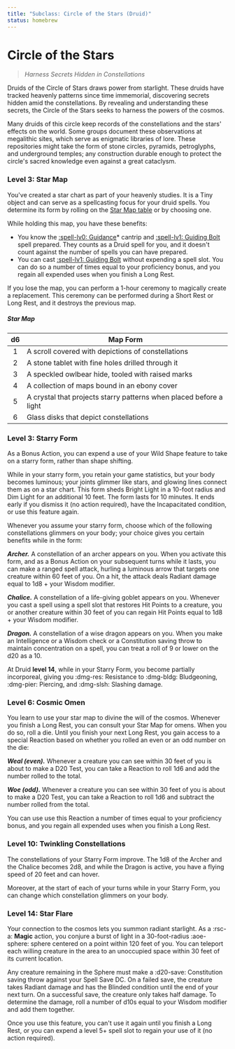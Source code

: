 ```yaml
---
title: "Subclass: Circle of the Stars (Druid)"
status: homebrew
---
```


<p style="display:none">
Harness Secrets Hidden in Constellations
</p>

# Circle of the Stars

> *Harness Secrets Hidden in Constellations*


Druids of the Circle of Stars draws power from starlight. These druids have tracked heavenly patterns since time immemorial, discovering secrets hidden amid the constellations. By revealing and understanding these secrets, the Circle of the Stars seeks to harness the powers of the cosmos.

Many druids of this circle keep records of the constellations and the stars' effects on the world. Some groups document these observations at megalithic sites, which serve as enigmatic libraries of lore. These repositories might take the form of stone circles, pyramids, petroglyphs, and underground temples; any construction durable enough to protect the circle's sacred knowledge even against a great cataclysm.

### Level 3: Star Map

You've created a star chart as part of your heavenly studies. It is a Tiny object and can serve as a spellcasting focus for your druid spells. You determine its form by rolling on the [Star Map table] or by choosing one.

[Star Map table]: #star-map

While holding this map, you have these benefits:

- You know the [:spell-lv0: Guidance]* cantrip and [:spell-lv1: Guiding Bolt] spell prepared. They counts as a Druid spell for you, and it doesn't count against the number of spells you can have prepared.
- You can cast [:spell-lv1: Guiding Bolt] without expending a spell slot. You can do so a number of times equal to your proficiency bonus, and you regain all expended uses when you finish a Long Rest.

[:spell-lv0: Guidance]: ../../spells/description/core/cantrip.md#guidance
[:spell-lv1: Guiding Bolt]: ../../spells/description/core/level-1.md#guiding-bolt
  
If you lose the map, you can perform a 1-hour ceremony to magically create a replacement. This ceremony can be performed during a Short Rest or Long Rest, and it destroys the previous map.

##### Star Map 

| d6 | Map Form |
|:-:|---|
| 1 | A scroll covered with depictions of constellations |
| 2 | A stone tablet with fine holes drilled through it |
| 3 | A speckled owlbear hide, tooled with raised marks |
| 4 | A collection of maps bound in an ebony cover |
| 5 | A crystal that projects starry patterns when placed before a light |
| 6 | Glass disks that depict constellations |

### Level 3: Starry Form

As a Bonus Action, you can expend a use of your Wild Shape feature to take on a starry form, rather than shape shifting.

While in your starry form, you retain your game statistics, but your body becomes luminous; your joints glimmer like stars, and glowing lines connect them as on a star chart. This form sheds Bright Light in a 10-foot radius and Dim Light for an additional 10 feet. The form lasts for 10 minutes. It ends early if you dismiss it (no action required), have the Incapacitated condition, or use this feature again.

Whenever you assume your starry form, choose which of the following constellations glimmers on your body; your choice gives you certain benefits while in the form:

***Archer.*** A constellation of an archer appears on you. When you activate this form, and as a Bonus Action on your subsequent turns while it lasts, you can make a ranged spell attack, hurling a luminous arrow that targets one creature within 60 feet of you. On a hit, the attack deals Radiant damage equal to 1d8 + your Wisdom modifier.

***Chalice.*** A constellation of a life-giving goblet appears on you. Whenever you cast a spell using a spell slot that restores Hit Points to a creature, you or another creature within 30 feet of you can regain Hit Points equal to 1d8 + your Wisdom modifier.

***Dragon.*** A constellation of a wise dragon appears on you. When you make an Intelligence or a Wisdom check or a Constitution saving throw to maintain concentration on a spell, you can treat a roll of 9 or lower on the d20 as a 10.

At Druid **level 14**, while in your Starry Form, you become partially incorporeal, giving you :dmg-res: Resistance to :dmg-bldg: Bludgeoning, :dmg-pier: Piercing, and :dmg-slsh: Slashing damage.

### Level 6: Cosmic Omen

You learn to use your star map to divine the will of the cosmos. Whenever you finish a Long Rest, you can consult your Star Map for omens. When you do so, roll a die. Until you finish your next Long Rest, you gain access to a special Reaction based on whether you rolled an even or an odd number on the die:

***Weal (even).*** Whenever a creature you can see within 30 feet of you is about to make a D20 Test, you can take a Reaction to roll 1d6 and add the number rolled to the total.

***Woe (odd).*** Whenever a creature you can see within 30 feet of you is about to make a D20 Test, you can take a Reaction to roll 1d6 and subtract the number rolled from the total.

You can use use this Reaction a number of times equal to your proficiency bonus, and you regain all expended uses when you finish a Long Rest.

### Level 10: Twinkling Constellations

The constellations of your Starry Form improve. The 1d8 of the Archer and the Chalice becomes 2d8, and while the Dragon is active, you have a flying speed of 20 feet and can hover.

Moreover, at the start of each of your turns while in your Starry Form, you can change which constellation glimmers on your body.

### Level 14: Star Flare

Your connection to the cosmos lets you summon radiant starlight. As a :rsc-a: **Magic** action, you conjure a burst of light in a 30-foot-radius :aoe-sphere: sphere centered on a point within 120 feet of you. You can teleport each willing creature in the area to an unoccupied space within 30 feet of its current location.

Any creature remaining in the Sphere must make a :d20-save: Constitution saving throw against your Spell Save DC. On a failed save, the creature takes Radiant damage and has the Blinded condition until the end of your next turn. On a successful save, the creature only takes half damage. To determine the damage, roll a number of d10s equal to your Wisdom modifier and add them together.

Once you use this feature, you can't use it again until you finish a Long Rest, or you can expend a level 5+ spell slot to regain your use of it (no action required).